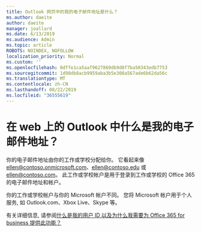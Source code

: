 ```yaml
---
title: Outlook 网页中的我的电子邮件地址是什么？
ms.author: daeite
author: daeite
manager: joallard
ms.date: 6/13/2019
ms.audience: Admin
ms.topic: article
ROBOTS: NOINDEX, NOFOLLOW
localization_priority: Normal
ms.custom: ''
ms.openlocfilehash: 0dffe1ca5aaf9627869db9d8f7ba50343edb7753
ms.sourcegitcommit: 1d98db8acb9959aba3b5e308a567ade6b62da56c
ms.translationtype: MT
ms.contentlocale: zh-CN
ms.lasthandoff: 08/22/2019
ms.locfileid: "36555619"
---
```

# <a name="what-is-my-email-address-in-outlook-on-the-web"></a>在 web 上的 Outlook 中什么是我的电子邮件地址？

你的电子邮件地址由你的工作或学校分配给你。 它看起来像 ellen@contoso.onmicrosoft.com、ellen@contoso.edu 或 ellen@contoso.com。 此工作或学校帐户是用于登录到工作或学校的 Office 365 的电子邮件地址和帐户。

你的工作或学校帐户与你的 Microsoft 帐户不同。 您将 Microsoft 帐户用于个人服务, 如 Outlook.com、Xbox Live、Skype 等。

有关详细信息, 请参阅[什么是我的用户 ID 以及为什么我需要为 Office 365 for business 提供此功能？](https://support.office.com/article/37da662b-5da6-4b56-a091-2731b2ecc8b4)